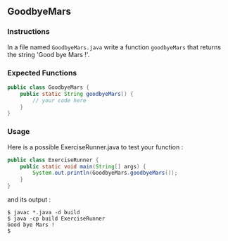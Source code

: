## GoodbyeMars

### Instructions

In a file named `GoodbyeMars.java` write a function `goodbyeMars` that returns the string 'Good bye Mars !'.

### Expected Functions

```java
public class GoodbyeMars {
    public static String goodbyeMars() {
        // your code here
    }
}
```

### Usage

Here is a possible ExerciseRunner.java to test your function :

```java
public class ExerciseRunner {
    public static void main(String[] args) {
        System.out.println(GoodbyeMars.goodbyeMars());
    }
}
```

and its output :

```shell
$ javac *.java -d build
$ java -cp build ExerciseRunner
Good bye Mars !
$
```

